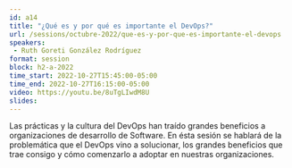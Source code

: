 ```yaml
---
id: a14
title: "¿Qué es y por qué es importante el DevOps?"
url: /sessions/octubre-2022/que-es-y-por-que-es-importante-el-devops
speakers:
 - Ruth Goreti González Rodríguez
format: session
block: h2-a-2022
time_start: 2022-10-27T15:45:00-05:00
time_end: 2022-10-27T16:15:00-05:00
video: https://youtu.be/8uTgLIwdM8U
slides:
---
```


Las prácticas y la cultura del DevOps han traído grandes beneficios a organizaciones de desarrollo de Software. En ésta sesión se hablará de la problemática que el DevOps vino a solucionar, los grandes beneficios que trae consigo y cómo comenzarlo a adoptar en nuestras organizaciones.

